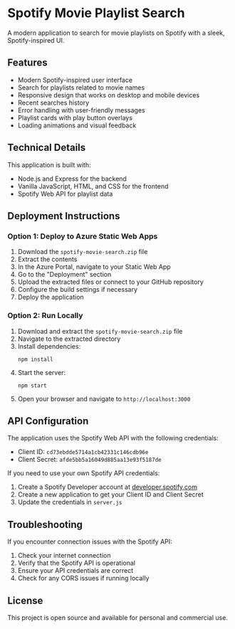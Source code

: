 # Spotify Movie Playlist Search

A modern application to search for movie playlists on Spotify with a sleek, Spotify-inspired UI.

## Features

- Modern Spotify-inspired user interface
- Search for playlists related to movie names
- Responsive design that works on desktop and mobile devices
- Recent searches history
- Error handling with user-friendly messages
- Playlist cards with play button overlays
- Loading animations and visual feedback

## Technical Details

This application is built with:
- Node.js and Express for the backend
- Vanilla JavaScript, HTML, and CSS for the frontend
- Spotify Web API for playlist data

## Deployment Instructions

### Option 1: Deploy to Azure Static Web Apps

1. Download the `spotify-movie-search.zip` file
2. Extract the contents
3. In the Azure Portal, navigate to your Static Web App
4. Go to the "Deployment" section
5. Upload the extracted files or connect to your GitHub repository
6. Configure the build settings if necessary
7. Deploy the application

### Option 2: Run Locally

1. Download and extract the `spotify-movie-search.zip` file
2. Navigate to the extracted directory
3. Install dependencies:
   ```
   npm install
   ```
4. Start the server:
   ```
   npm start
   ```
5. Open your browser and navigate to `http://localhost:3000`

## API Configuration

The application uses the Spotify Web API with the following credentials:
- Client ID: `cd73ebdde5714a1cb42331c146cdb96e`
- Client Secret: `afde5bb5a16049d885aa13e93f5187de`

If you need to use your own Spotify API credentials:
1. Create a Spotify Developer account at [developer.spotify.com](https://developer.spotify.com)
2. Create a new application to get your Client ID and Client Secret
3. Update the credentials in `server.js`

## Troubleshooting

If you encounter connection issues with the Spotify API:
1. Check your internet connection
2. Verify that the Spotify API is operational
3. Ensure your API credentials are correct
4. Check for any CORS issues if running locally

## License

This project is open source and available for personal and commercial use.
